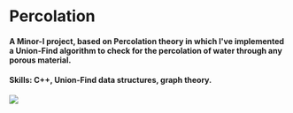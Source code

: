 # Percolation

#### A Minor-I project, based on Percolation theory in which I've implemented a Union-Find algorithm to check for the percolation of water through any porous material.

#### Skills: C++, Union-Find data structures, graph theory.

<img src="https://github.com/OjasviChauhan/Percolation/blob/main/Utility/PercolationGIF.gif">
